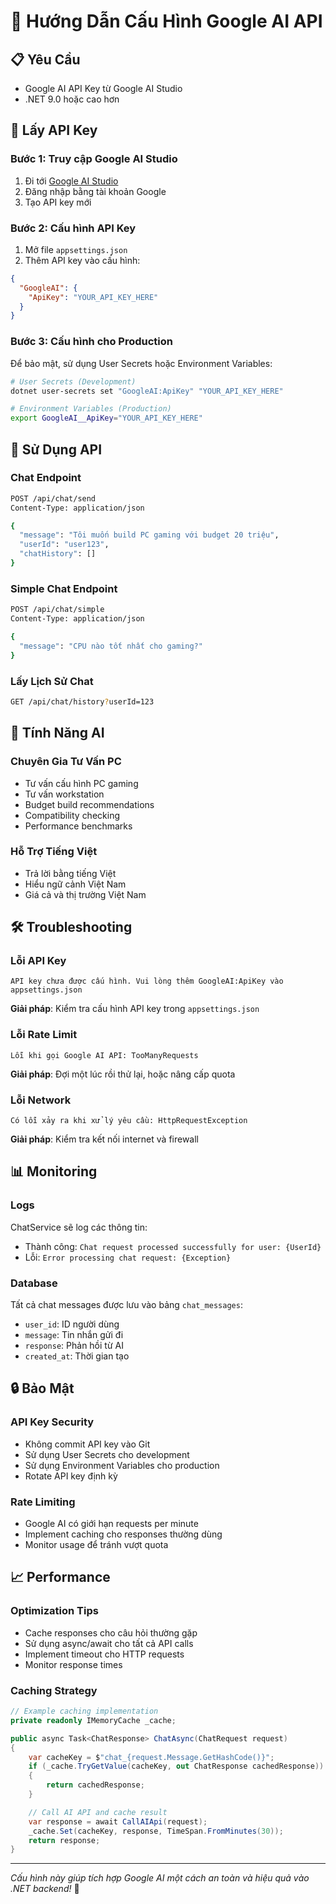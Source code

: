 # 🤖 Hướng Dẫn Cấu Hình Google AI API

## 📋 Yêu Cầu

- Google AI API Key từ Google AI Studio
- .NET 9.0 hoặc cao hơn

## 🔑 Lấy API Key

### Bước 1: Truy cập Google AI Studio

1. Đi tới [Google AI Studio](https://aistudio.google.com/)
2. Đăng nhập bằng tài khoản Google
3. Tạo API key mới

### Bước 2: Cấu hình API Key

1. Mở file `appsettings.json`
2. Thêm API key vào cấu hình:

```json
{
  "GoogleAI": {
    "ApiKey": "YOUR_API_KEY_HERE"
  }
}
```

### Bước 3: Cấu hình cho Production

Để bảo mật, sử dụng User Secrets hoặc Environment Variables:

```bash
# User Secrets (Development)
dotnet user-secrets set "GoogleAI:ApiKey" "YOUR_API_KEY_HERE"

# Environment Variables (Production)
export GoogleAI__ApiKey="YOUR_API_KEY_HERE"
```

## 🚀 Sử Dụng API

### Chat Endpoint

```bash
POST /api/chat/send
Content-Type: application/json

{
  "message": "Tôi muốn build PC gaming với budget 20 triệu",
  "userId": "user123",
  "chatHistory": []
}
```

### Simple Chat Endpoint

```bash
POST /api/chat/simple
Content-Type: application/json

{
  "message": "CPU nào tốt nhất cho gaming?"
}
```

### Lấy Lịch Sử Chat

```bash
GET /api/chat/history?userId=123
```

## 🔧 Tính Năng AI

### Chuyên Gia Tư Vấn PC

- Tư vấn cấu hình PC gaming
- Tư vấn workstation
- Budget build recommendations
- Compatibility checking
- Performance benchmarks

### Hỗ Trợ Tiếng Việt

- Trả lời bằng tiếng Việt
- Hiểu ngữ cảnh Việt Nam
- Giá cả và thị trường Việt Nam

## 🛠️ Troubleshooting

### Lỗi API Key

```
API key chưa được cấu hình. Vui lòng thêm GoogleAI:ApiKey vào appsettings.json
```

**Giải pháp**: Kiểm tra cấu hình API key trong `appsettings.json`

### Lỗi Rate Limit

```
Lỗi khi gọi Google AI API: TooManyRequests
```

**Giải pháp**: Đợi một lúc rồi thử lại, hoặc nâng cấp quota

### Lỗi Network

```
Có lỗi xảy ra khi xử lý yêu cầu: HttpRequestException
```

**Giải pháp**: Kiểm tra kết nối internet và firewall

## 📊 Monitoring

### Logs

ChatService sẽ log các thông tin:

- Thành công: `Chat request processed successfully for user: {UserId}`
- Lỗi: `Error processing chat request: {Exception}`

### Database

Tất cả chat messages được lưu vào bảng `chat_messages`:

- `user_id`: ID người dùng
- `message`: Tin nhắn gửi đi
- `response`: Phản hồi từ AI
- `created_at`: Thời gian tạo

## 🔒 Bảo Mật

### API Key Security

- Không commit API key vào Git
- Sử dụng User Secrets cho development
- Sử dụng Environment Variables cho production
- Rotate API key định kỳ

### Rate Limiting

- Google AI có giới hạn requests per minute
- Implement caching cho responses thường dùng
- Monitor usage để tránh vượt quota

## 📈 Performance

### Optimization Tips

- Cache responses cho câu hỏi thường gặp
- Sử dụng async/await cho tất cả API calls
- Implement timeout cho HTTP requests
- Monitor response times

### Caching Strategy

```csharp
// Example caching implementation
private readonly IMemoryCache _cache;

public async Task<ChatResponse> ChatAsync(ChatRequest request)
{
    var cacheKey = $"chat_{request.Message.GetHashCode()}";
    if (_cache.TryGetValue(cacheKey, out ChatResponse cachedResponse))
    {
        return cachedResponse;
    }

    // Call AI API and cache result
    var response = await CallAIApi(request);
    _cache.Set(cacheKey, response, TimeSpan.FromMinutes(30));
    return response;
}
```

---

_Cấu hình này giúp tích hợp Google AI một cách an toàn và hiệu quả vào .NET backend!_ 🎉

